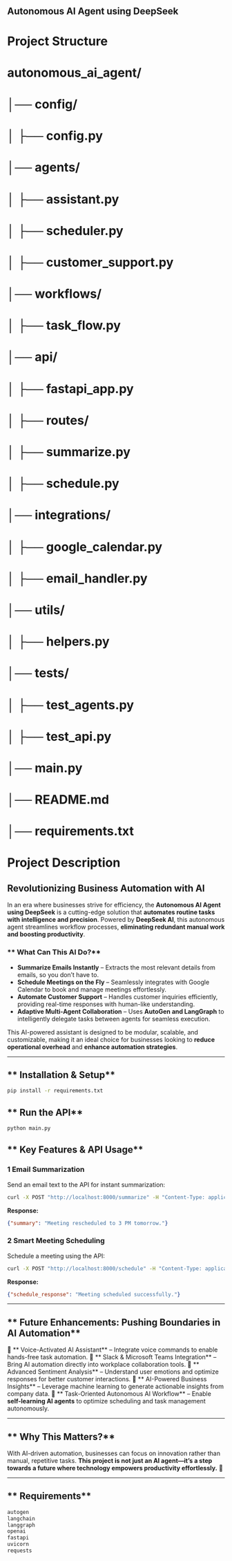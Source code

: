## Autonomous AI Agent using DeepSeek

# Project Structure
# autonomous_ai_agent/
# │── config/
# │   ├── config.py
# │── agents/
# │   ├── assistant.py
# │   ├── scheduler.py
# │   ├── customer_support.py
# │── workflows/
# │   ├── task_flow.py
# │── api/
# │   ├── fastapi_app.py
# │   ├── routes/
# │       ├── summarize.py
# │       ├── schedule.py
# │── integrations/
# │   ├── google_calendar.py
# │   ├── email_handler.py
# │── utils/
# │   ├── helpers.py
# │── tests/
# │   ├── test_agents.py
# │   ├── test_api.py
# │── main.py
# │── README.md
# │── requirements.txt

# Project Description
## **Revolutionizing Business Automation with AI**
In an era where businesses strive for efficiency, the **Autonomous AI Agent using DeepSeek** is a cutting-edge solution that **automates routine tasks with intelligence and precision**. Powered by **DeepSeek AI**, this autonomous agent streamlines workflow processes, **eliminating redundant manual work and boosting productivity**.

### ** What Can This AI Do?**
- **Summarize Emails Instantly**  – Extracts the most relevant details from emails, so you don’t have to.
- **Schedule Meetings on the Fly**  – Seamlessly integrates with Google Calendar to book and manage meetings effortlessly.
- **Automate Customer Support**  – Handles customer inquiries efficiently, providing real-time responses with human-like understanding.
- **Adaptive Multi-Agent Collaboration**  – Uses **AutoGen and LangGraph** to intelligently delegate tasks between agents for seamless execution.

This AI-powered assistant is designed to be modular, scalable, and customizable, making it an ideal choice for businesses looking to **reduce operational overhead** and **enhance automation strategies**.

---

## ** Installation & Setup**
```bash
pip install -r requirements.txt
```

## ** Run the API**
```bash
python main.py
```

## ** Key Features & API Usage**
### **1️ Email Summarization**
Send an email text to the API for instant summarization:
```bash
curl -X POST "http://localhost:8000/summarize" -H "Content-Type: application/json" -d '{"email": "Meeting moved to 3 PM tomorrow."}'
```
 **Response:**
```json
{"summary": "Meeting rescheduled to 3 PM tomorrow."}
```

### **2️ Smart Meeting Scheduling**
Schedule a meeting using the API:
```bash
curl -X POST "http://localhost:8000/schedule" -H "Content-Type: application/json" -d '{"time": "2025-02-01T15:00:00", "attendees": ["john@example.com", "jane@example.com"]}'
```
 **Response:**
```json
{"schedule_response": "Meeting scheduled successfully."}
```

---

## ** Future Enhancements: Pushing Boundaries in AI Automation**
🔹 ** Voice-Activated AI Assistant** – Integrate voice commands to enable hands-free task automation.
🔹 ** Slack & Microsoft Teams Integration** – Bring AI automation directly into workplace collaboration tools.
🔹 ** Advanced Sentiment Analysis** – Understand user emotions and optimize responses for better customer interactions.
🔹 ** AI-Powered Business Insights** – Leverage machine learning to generate actionable insights from company data.
🔹 ** Task-Oriented Autonomous AI Workflow** – Enable **self-learning AI agents** to optimize scheduling and task management autonomously.

---

## ** Why This Matters?**
With AI-driven automation, businesses can focus on innovation rather than manual, repetitive tasks. **This project is not just an AI agent—it’s a step towards a future where technology empowers productivity effortlessly.** 🚀

---

## ** Requirements**
```bash
autogen
langchain
langgraph
openai
fastapi
uvicorn
requests
```

